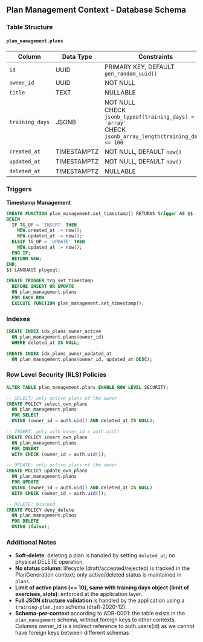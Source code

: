 ## Plan Management Context - Database Schema

### Table Structure

#### `plan_management.plans`
| Column          | Data Type     | Constraints                                                                                         |
| --------------- | --------------| --------------------------------------------------------------------------------------------------- |
| `id`            | UUID           | PRIMARY KEY, DEFAULT `gen_random_uuid()`                                                            |
| `owner_id`      | UUID           | NOT NULL                                                            |
| `title`         | TEXT           | NULLABLE                                                                                         |
| `training_days` | JSONB          | NOT NULL<br>CHECK `jsonb_typeof(training_days) = 'array'`<br>CHECK `jsonb_array_length(training_days) <= 100` |
| `created_at`    | TIMESTAMPTZ    | NOT NULL, DEFAULT `now()`                                                                           |
| `updated_at`    | TIMESTAMPTZ    | NOT NULL, DEFAULT `now()`                                                                           |
| `deleted_at`    | TIMESTAMPTZ    | NULLABLE                                                                                            |

### Triggers

**Timestamp Management**
```sql
CREATE FUNCTION plan_management.set_timestamp() RETURNS trigger AS $$
BEGIN
  IF TG_OP = 'INSERT' THEN
    NEW.created_at := now();
    NEW.updated_at := now();
  ELSIF TG_OP = 'UPDATE' THEN
    NEW.updated_at := now();
  END IF;
  RETURN NEW;
END;
$$ LANGUAGE plpgsql;

CREATE TRIGGER trg_set_timestamp
  BEFORE INSERT OR UPDATE
  ON plan_management.plans
  FOR EACH ROW
  EXECUTE FUNCTION plan_management.set_timestamp();
```

### Indexes
```sql
CREATE INDEX idx_plans_owner_active
  ON plan_management.plans(owner_id)
  WHERE deleted_at IS NULL;

CREATE INDEX idx_plans_owner_updated_at
  ON plan_management.plans(owner_id, updated_at DESC);
```

### Row Level Security (RLS) Policies
```sql
ALTER TABLE plan_management.plans ENABLE ROW LEVEL SECURITY;

-- SELECT: only active plans of the owner
CREATE POLICY select_own_plans
  ON plan_management.plans
  FOR SELECT
  USING (owner_id = auth.uid() AND deleted_at IS NULL);

-- INSERT: only with owner_id = auth.uid()
CREATE POLICY insert_own_plans
  ON plan_management.plans
  FOR INSERT
  WITH CHECK (owner_id = auth.uid());

-- UPDATE: only active plans of the owner
CREATE POLICY update_own_plans
  ON plan_management.plans
  FOR UPDATE
  USING (owner_id = auth.uid() AND deleted_at IS NULL)
  WITH CHECK (owner_id = auth.uid());

-- DELETE: blocked
CREATE POLICY deny_delete
  ON plan_management.plans
  FOR DELETE
  USING (false);
```

### Additional Notes
- **Soft-delete**: deleting a plan is handled by setting `deleted_at`; no physical DELETE operation.
- **No status column**: lifecycle (draft/accepted/rejected) is tracked in the PlanGeneration context; only active/deleted status is maintained in `plans`.
- **Limit of active plans (<= 10), same with training days object (limit of exercises, slots)**: enforced at the application layer.
- **Full JSON structure validation** is handled by the application using a `training-plan.json` schema (draft-2020-12).
- **Schema-per-context** according to ADR-0001: the table exists in the `plan_management` schema, without foreign keys to other contexts. Columns owner_id is a indirect reference to auth.users(id) as we cannot have foreign keys between different schemas 